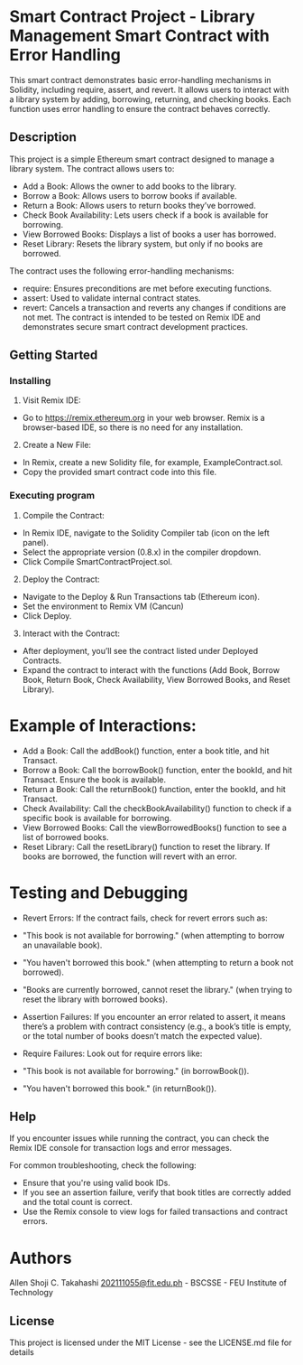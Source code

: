 # Smart Contract Project - Library Management Smart Contract with Error Handling

This smart contract demonstrates basic error-handling mechanisms in Solidity, including require, assert, and revert. It allows users to interact with a library system by adding, borrowing, returning, and checking books. Each function uses error handling to ensure the contract behaves correctly.

## Description

This project is a simple Ethereum smart contract designed to manage a library system. The contract allows users to:

* Add a Book: Allows the owner to add books to the library.
* Borrow a Book: Allows users to borrow books if available.
* Return a Book: Allows users to return books they’ve borrowed.
* Check Book Availability: Lets users check if a book is available for borrowing.
* View Borrowed Books: Displays a list of books a user has borrowed.
* Reset Library: Resets the library system, but only if no books are borrowed.

The contract uses the following error-handling mechanisms:

* require: Ensures preconditions are met before executing functions.
* assert: Used to validate internal contract states.
* revert: Cancels a transaction and reverts any changes if conditions are not met.
The contract is intended to be tested on Remix IDE and demonstrates secure smart contract development practices.


## Getting Started

### Installing

1. Visit Remix IDE:

* Go to https://remix.ethereum.org in your web browser. Remix is a browser-based IDE, so there is no need for any installation.

2. Create a New File:

* In Remix, create a new Solidity file, for example, ExampleContract.sol.
* Copy the provided smart contract code into this file.

### Executing program

1. Compile the Contract:

* In Remix IDE, navigate to the Solidity Compiler tab (icon on the left panel).
* Select the appropriate version (0.8.x) in the compiler dropdown.
* Click Compile SmartContractProject.sol.

2. Deploy the Contract:

* Navigate to the Deploy & Run Transactions tab (Ethereum icon).
* Set the environment to Remix VM (Cancun)
* Click Deploy.

3. Interact with the Contract:

* After deployment, you’ll see the contract listed under Deployed Contracts.
* Expand the contract to interact with the functions (Add Book, Borrow Book, Return Book, Check Availability, View Borrowed Books, and Reset Library).

# Example of Interactions:
* Add a Book: Call the addBook() function, enter a book title, and hit Transact.
* Borrow a Book: Call the borrowBook() function, enter the bookId, and hit Transact. Ensure the book is available.
* Return a Book: Call the returnBook() function, enter the bookId, and hit Transact.
* Check Availability: Call the checkBookAvailability() function to check if a specific book is available for borrowing.
* View Borrowed Books: Call the viewBorrowedBooks() function to see a list of borrowed books.
* Reset Library: Call the resetLibrary() function to reset the library. If books are borrowed, the function will revert with an error.

# Testing and Debugging

* Revert Errors: If the contract fails, check for revert errors such as:

* "This book is not available for borrowing." (when attempting to borrow an unavailable book).
* "You haven't borrowed this book." (when attempting to return a book not borrowed).
* "Books are currently borrowed, cannot reset the library." (when trying to reset the library with borrowed books).

* Assertion Failures: If you encounter an error related to assert, it means there’s a problem with contract consistency (e.g., a book’s title is empty, or the total number of books doesn’t match the expected value).

* Require Failures: Look out for require errors like:

* "This book is not available for borrowing." (in borrowBook()).
* "You haven't borrowed this book." (in returnBook()).

## Help

If you encounter issues while running the contract, you can check the Remix IDE console for transaction logs and error messages.

For common troubleshooting, check the following:

* Ensure that you're using valid book IDs.
* If you see an assertion failure, verify that book titles are correctly added and the total count is correct.
* Use the Remix console to view logs for failed transactions and contract errors.

# Authors

Allen Shoji C. Takahashi 202111055@fit.edu.ph - BSCSSE - FEU Institute of Technology

## License

This project is licensed under the MIT License - see the LICENSE.md file for details
